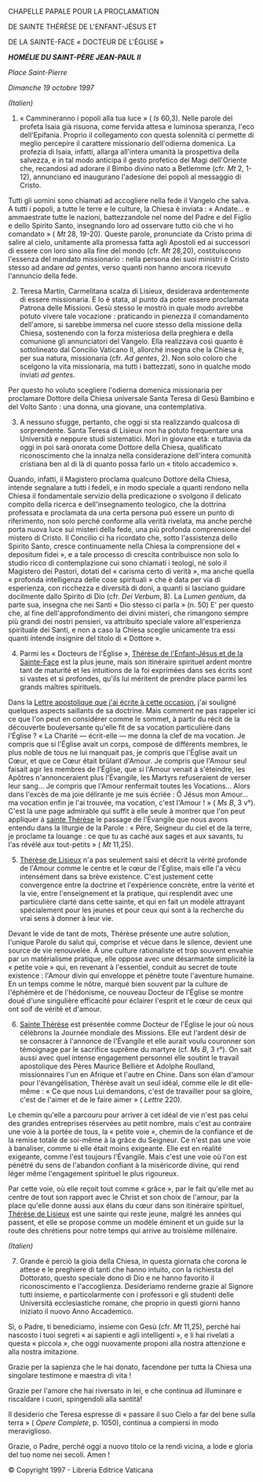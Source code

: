 CHAPELLE PAPALE POUR LA PROCLAMATION

DE SAINTE THÉRÈSE DE L'ENFANT-JÉSUS ET

DE LA SAINTE-FACE « DOCTEUR DE L'ÉGLISE »

***HOMÉLIE DU SAINT-PÈRE JEAN-PAUL II***

*Place Saint-Pierre*

*Dimanche 19 octobre 1997*

*(Italien)*

1. « Cammineranno i popoli alla tua luce » ( *Is* 60,3). Nelle parole del profeta Isaia già risuona, come fervida attesa e luminosa speranza, l'eco dell'Epifania. Proprio il collegamento con questa solennità ci permette di meglio percepire il carattere missionario dell'odierna domenica. La profezia di Isaia, infatti, allarga all'intera umanità la prospettiva della salvezza, e in tal modo anticipa il gesto profetico dei Magi dell'Oriente che, recandosi ad adorare il Bimbo divino nato a Betlemme (cfr. *Mt* 2, 1- 12), annunciano ed inaugurano l'adesione dei popoli al messaggio di Cristo.

Tutti gli uomini sono chiamati ad accogliere nella fede il Vangelo che salva. A tutti i popoli, a tutte le terre e le culture, la Chiesa è inviata : « Andate... e ammaestrate tutte le nazioni, battezzandole nel nome del Padre e del Figlio e dello Spirito Santo, insegnando loro ad osservare tutto ciò che vi ho comandato » ( *Mt* 28, 19-20). Queste parole, pronunciate da Cristo prima di salire al cielo, unitamente alla promessa fatta agli Apostoli ed ai successori di essere con loro sino alla fine del mondo (cfr. *Mt* 28,20), costituiscono l'essenza del mandato missionario : nella persona dei suoi ministri è Cristo stesso ad andare *ad gentes*, verso quanti non hanno ancora ricevuto l'annuncio della fede.

2. Teresa Martin, Carmelitana scalza di Lisieux, desiderava ardentemente di essere missionaria. E lo è stata, al punto da poter essere proclamata Patrona delle Missioni. Gesù stesso le mostrò in quale modo avrebbe potuto vivere tale vocazione : praticando in pienezza il comandamento dell'amore, si sarebbe immersa nel cuore stesso della missione della Chiesa, sostenendo con la forza misteriosa della preghiera e della comunione gli annunciatori del Vangelo. Ella realizzava così quanto è sottolineato dal Concilio Vaticano II, allorché insegna che la Chiesa è, per sua natura, missionaria (cfr. *Ad gentes*, 2). Non solo coloro che scelgono la vita missionaria, ma tutti i battezzati, sono in qualche modo inviati *ad gentes*.

Per questo ho voluto scegliere l'odierna domenica missionaria per proclamare Dottore della Chiesa universale Santa Teresa di Gesù Bambino e del Volto Santo : una donna, una giovane, una contemplativa.

3. A nessuno sfugge, pertanto, che oggi si sta realizzando qualcosa di sorprendente. Santa Teresa di Lisieux non ha potuto frequentare una Università e neppure studi sistematici. Morì in giovane età: e tuttavia da oggi in poi sarà onorata come Dottore della Chiesa, qualificato riconoscimento che la innalza nella considerazione dell'intera comunità cristiana ben al di là di quanto possa farlo un « titolo accademico ».

Quando, infatti, il Magistero proclama qualcuno Dottore della Chiesa, intende segnalare a tutti i fedeli, e in modo speciale a quanti rendono nella Chiesa il fondamentale servizio della predicazione o svolgono il delicato compito della ricerca e dell'insegnamento teologico, che la dottrina professata e proclamata da una certa persona può essere un punto di riferimento, non solo perché conforme alla verità rivelata, ma anche perché porta nuova luce sui misteri della fede, una più profonda comprensione del mistero di Cristo. Il Concilio ci ha ricordato che, sotto l'assistenza dello Spirito Santo, cresce continuamente nella Chiesa la comprensione del « depositum fidei », e a tale processo di crescita contribuisce non solo lo studio ricco di contemplazione cui sono chiamati i teologi, né solo il Magistero dei Pastori, dotati del « carisma certo di verità », ma anche quella « profonda intelligenza delle cose spirituali » che è data per via di esperienza, con ricchezza e diversità di doni, a quanti si lasciano guidare docilmente dallo Spirito di Dio (cfr. *Dei Verbum*, 8). La *Lumen gentium*, da parte sua, insegna che nei Santi « Dio stesso ci parla » (n. 50) E' per questo che, al fine dell'approfondimento dei divini misteri, che rimangono sempre più grandi dei nostri pensieri, va attribuito speciale valore all'esperienza spirituale dei Santi, e non a caso la Chiesa sceglie unicamente tra essi quanti intende insignire del titolo di « Dottore ».

4. Parmi les « Docteurs de l'Église », [Thérèse de l'Enfant-Jésus et de la Sainte-Face](http://www.vatican.va/news_services/liturgy/documents/ns_lit_doc_19101997_stherese_fr.html) est la plus jeune, mais son itinéraire spirituel ardent montre tant de maturité et les intuitions de la foi exprimées dans ses écrits sont si vastes et si profondes, qu'ils lui méritent de prendre place parmi les grands maîtres spirituels.

Dans la [Lettre apostolique que j'ai écrite à cette occasion](/content/john-paul-ii/fr/apost_letters/documents/hf_jp-ii_apl_19101997_divini-amoris.html), j'ai souligné quelques aspects saillants de sa doctrine. Mais comment ne pas rappeler ici ce que l'on peut en considérer comme le sommet, à partir du récit de la découverte bouleversante qu'elle fit de sa vocation particulière dans l'Église ? « La Charité — écrit-elle — me donna la clef de ma vocation. Je compris que si l'Église avait un corps, composé de différents membres, le plus noble de tous ne lui manquait pas, je compris que l'Église avait un Cœur, et que ce Cœur était brûlant d'Amour. Je compris que l'Amour seul faisait agir les membres de l'Église, que si l'Amour venait à s'éteindre, les Apôtres n'annonceraient plus l'Évangile, les Martyrs refuseraient de verser leur sang... Je compris que l'Amour renfermait toutes les Vocations... Alors dans l'excès de ma joie délirante je me suis écriée : Ô Jésus mon Amour... ma vocation enfin je l'ai trouvée, ma vocation, c'est l'Amour ! » ( *Ms B*, 3 v°). C'est là une page admirable qui suffit à elle seule à montrer que l'on peut appliquer à [sainte Thérèse](http://www.vatican.va/news_services/liturgy/documents/ns_lit_doc_19101997_stherese_fr.html) le passage de l'Évangile que nous avons entendu dans la liturgie de la Parole : « Père, Seigneur du ciel et de la terre, je proclame ta louange : ce que tu as caché aux sages et aux savants, tu l'as révélé aux tout-petits » ( *Mt* 11,25).

5. [Thérèse de Lisieux](http://www.vatican.va/news_services/liturgy/documents/ns_lit_doc_19101997_stherese_fr.html) n'a pas seulement saisi et décrit la vérité profonde de l'Amour comme le centre et le cœur de l'Église, mais elle l'a vécu intensément dans sa brève existence. C'est justement cette convergence entre la doctrine et l'expérience concrète, entre la vérité et la vie, entre l'enseignement et la pratique, qui resplendit avec une particulière clarté dans cette sainte, et qui en fait un modèle attrayant spécialement pour les jeunes et pour ceux qui sont à la recherche du vrai sens à donner à leur vie.

Devant le vide de tant de mots, Thérèse présente une autre solution, l'unique Parole du salut qui, comprise et vécue dans le silence, devient une source de vie renouvelée. À une culture rationaliste et trop souvent envahie par un matérialisme pratique, elle oppose avec une désarmante simplicité la « petite voie » qui, en revenant à l'essentiel, conduit au secret de toute existence : l'Amour divin qui enveloppe et pénètre toute l'aventure humaine. En un temps comme le nôtre, marqué bien souvent par la culture de l'éphémère et de l'hédonisme, ce nouveau Docteur de l'Église se montre doué d'une singulière efficacité pour éclairer l'esprit et le cœur de ceux qui ont soif de vérité et d'amour.

6. [Sainte Thérèse](http://www.vatican.va/news_services/liturgy/documents/ns_lit_doc_19101997_stherese_fr.html) est présentée comme Docteur de l'Église le jour où nous célébrons la Journée mondiale des Missions. Elle eut l'ardent désir de se consacrer à l'annonce de l'Évangile et elle aurait voulu couronner son témoignage par le sacrifice suprême du martyre (cf. *Ms B*, 3 r°). On sait aussi avec quel intense engagement personnel elle soutint le travail apostolique des Pères Maurice Bellière et Adolphe Roulland, missionnaires l'un en Afrique et l'autre en Chine. Dans son élan d'amour pour l'évangélisation, Thérèse avait un seul idéal, comme elle le dit elle-même : « Ce que nous Lui demandons, c'est de travailler pour sa gloire, c'est de l'aimer et de le faire aimer » ( *Lettre* 220).

Le chemin qu'elle a parcouru pour arriver à cet idéal de vie n'est pas celui des grandes entreprises réservées au petit nombre, mais c'est au contraire une voie à la portée de tous, la « petite voie », chemin de la confiance et de la remise totale de soi-même à la grâce du Seigneur. Ce n'est pas une voie à banaliser, comme si elle était moins exigeante. Elle est en réalité exigeante, comme l'est toujours l'Évangile. Mais c'est une voie où l'on est pénétré du sens de l'abandon confiant à la miséricorde divine, qui rend léger même l'engagement spirituel le plus rigoureux.

Par cette voie, où elle reçoit tout comme « grâce », par le fait qu'elle met au centre de tout son rapport avec le Christ et son choix de l'amour, par la place qu'elle donne aussi aux élans du cœur dans son itinéraire spirituel, [Thérèse de Lisieux](http://www.vatican.va/news_services/liturgy/documents/ns_lit_doc_19101997_stherese_fr.html) est une sainte qui reste jeune, malgré les années qui passent, et elle se propose comme un modèle éminent et un guide sur la route des chrétiens pour notre temps qui arrive au troisième millénaire.

*(Italien)*

7. Grande è perciò la gioia della Chiesa, in questa giornata che corona le attese e le preghiere di tanti che hanno intuito, con la richiesta del Dottorato, questo speciale dono di Dio e ne hanno favorito il riconoscimento e l'accoglienza. Desideriamo renderne grazie al Signore tutti insieme, e particolarmente con i professori e gli studenti delle Università ecclesiastiche romane, che proprio in questi giorni hanno iniziato il nuovo Anno Accademico.

Sì, o Padre, ti benediciamo, insieme con Gesù (cfr. *Mt* 11,25), perché hai nascosto i tuoi segreti « ai sapienti e agli intelligenti », e li hai rivelati a questa « piccola », che oggi nuovamente proponi alla nostra attenzione e alla nostra imitazione.

Grazie per la sapienza che le hai donato, facendone per tutta la Chiesa una singolare testimone e maestra di vita !

Grazie per l'amore che hai riversato in lei, e che continua ad illuminare e riscaldare i cuori, spingendoli alla santità!

Il desiderio che Teresa espresse di « passare il suo Cielo a far del bene sulla terra » ( *Opere Complete*, p. 1050), continua a compiersi in modo meraviglioso.

Grazie, o Padre, perché oggi a nuovo titolo ce la rendi vicina, a lode e gloria del tuo nome nei secoli. Amen !

© Copyright 1997 - Libreria Editrice Vaticana